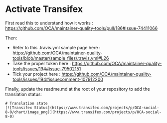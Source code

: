 # Activate Transifex

First read this to understand how it works : https://github.com/OCA/maintainer-quality-tools/pull/186#issue-74411066

Then:

 * Refer to this .travis.yml sample page here : https://github.com/OCA/maintainer-quality-tools/blob/master/sample_files/.travis.yml#L26
 * Take the proper token here : https://github.com/OCA/maintainer-quality-tools/issues/194#issue-79502151
 * Tick your project here : https://github.com/OCA/maintainer-quality-tools/issues/194#issuecomment-107912200

Finally, update the readme.md at the root of your repository to add the translation status:

```
# Translation state
[![Transifex Status](https://www.transifex.com/projects/p/OCA-social-8-0/chart/image_png)](https://www.transifex.com/projects/p/OCA-social-8-0)
```